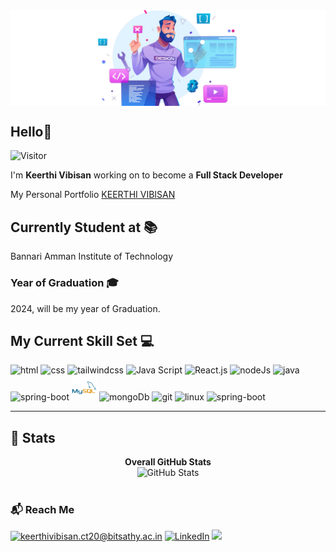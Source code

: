 <center><img src="./profile.jpg" align="center"></center>
<h2>Hello👋</h2>

![Visitor](https://visitor-badge.laobi.icu/badge?page_id=Keerthi-Vibisan-S.Keerthi-Vibisan-S)

I'm <strong>Keerthi Vibisan</strong> working on to become a <strong>Full Stack Developer</strong>

<p>My Personal Portfolio <a href = "https://www.keerthivibisan.me/" target = "_">KEERTHI VIBISAN</a></p>

<h2>Currently Student at 📚</h2>
    Bannari Amman Institute of Technology
<h3>Year of Graduation 🎓</h3>
    2024, will be my year of Graduation.

<h2>My Current Skill Set 💻</h2>
<p>
<img height=50 src="https://cdn.jsdelivr.net/gh/devicons/devicon/icons/html5/html5-original.svg" alt="html" width="40" height="40"/>

<img height=50 src="https://cdn.jsdelivr.net/gh/devicons/devicon/icons/css3/css3-original.svg" alt="css" width="40" height="40"/>

<img src="https://www.vectorlogo.zone/logos/tailwindcss/tailwindcss-icon.svg" alt="tailwindcss" width="40" height="35"/>

<img height=50 src="https://cdn.jsdelivr.net/gh/devicons/devicon/icons/javascript/javascript-original.svg" alt="Java Script" width="40" height="40"/>

<img height=50 src="https://cdn.jsdelivr.net/gh/devicons/devicon/icons/react/react-original.svg" alt="React.js" width="40" height="40"/>

<img height=50 src="https://cdn.jsdelivr.net/gh/devicons/devicon/icons/nodejs/nodejs-original.svg" alt="nodeJs" width="40" height="40"/>
<img height=50 src="https://cdn.jsdelivr.net/gh/devicons/devicon/icons/java/java-original.svg" alt="java" width="40" height="40"/>

  <img height=50 src="https://cdn.jsdelivr.net/gh/devicons/devicon/icons/spring/spring-original.svg" alt="spring-boot" width="40" height="40"/>

<img src="https://raw.githubusercontent.com/devicons/devicon/master/icons/mysql/mysql-original-wordmark.svg" alt="mySql" width="40" height="40"/>

<img height=50 src="https://cdn.jsdelivr.net/gh/devicons/devicon/icons/mongodb/mongodb-original.svg" alt="mongoDb" width="40" height="40"/>
   
<img height=50 src="https://cdn.jsdelivr.net/gh/devicons/devicon/icons/git/git-original.svg" alt="git" width="40" height="40"/>

<img height=50 src="https://cdn.jsdelivr.net/gh/devicons/devicon/icons/linux/linux-original.svg" alt="linux" width="40" height="40"/>

<img height=50 src="https://cdn.jsdelivr.net/gh/devicons/devicon/icons/docker/docker-original.svg" alt="spring-boot" width="50" height="40"/>

</p>

<hr>
<h2>👀 Stats</h2>
<div>
  <p align="center">
  <b>Overall GitHub Stats</b> <br/>
    <img src="https://github-readme-streak-stats.herokuapp.com/?user=Keerthi-Vibisan-S" alt="GitHub Stats" /> <br/><br/>
  </p>
  <!-- <p align="center">
    <img src="https://github-readme-stats.vercel.app/api/top-langs?username=Keerthi-Vibisan-S&layout=compact"/>
  </p> -->
</div>
<h3>📬 Reach Me</h3>

<a href="mailto:keerthivibisan.ct20@bitsathy.ac.in">![keerthivibisan.ct20@bitsathy.ac.in](https://img.shields.io/badge/Gmail-D14836?style=for-the-badge&logo=gmail&logoColor=white)</a> <a href="https://www.linkedin.com/in/keerthi-vibisan-s-052567210">![LinkedIn](https://img.shields.io/badge/LinkedIn-0077B5?style=for-the-badge&logo=linkedin&logoColor=white)</a> <a href = "https://www.keerthivibisan.me/" target = "_">![](https://img.shields.io/badge/PORTFOLIO-00A300?style=for-the-badge&logo=&-PORTFOLIO-green)</a>

<!--
**Keerthi-Vibisan-S/Keerthi-Vibisan-S** is a ✨ _special_ ✨ repository because its `README.md` (this file) appears on your GitHub profile.

Here are some ideas to get you started:

- 🔭 I’m currently working on ...
- 🌱 I’m currently learning ...
- 👯 I’m looking to collaborate on ...
- 🤔 I’m looking for help with ...
- 💬 Ask me about ...
- 📫 How to reach me: ...
- 😄 Pronouns: ...
- ⚡ Fun fact: ...
-->
